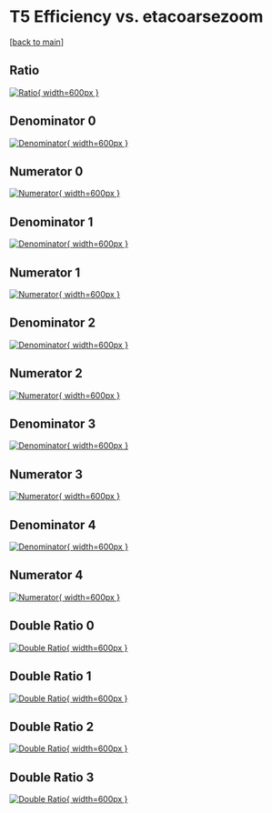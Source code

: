 # T5 Efficiency vs. etacoarsezoom

[[back to main](./)]



## Ratio

[![Ratio](../mtv/var/T5_base_11_0_eff_etacoarsezoom.png){ width=600px }](../mtv/var/T5_base_11_0_eff_etacoarsezoom.pdf)

## Denominator 0

[![Denominator](../mtv/den/T5_base_11_0_eff_etacoarsezoom_den0.png){ width=600px }](../mtv/den/T5_base_11_0_eff_etacoarsezoom_den0.pdf)

## Numerator 0

[![Numerator](../mtv/num/T5_base_11_0_eff_etacoarsezoom_num0.png){ width=600px }](../mtv/num/T5_base_11_0_eff_etacoarsezoom_num0.pdf)

## Denominator 1

[![Denominator](../mtv/den/T5_base_11_0_eff_etacoarsezoom_den1.png){ width=600px }](../mtv/den/T5_base_11_0_eff_etacoarsezoom_den1.pdf)

## Numerator 1

[![Numerator](../mtv/num/T5_base_11_0_eff_etacoarsezoom_num1.png){ width=600px }](../mtv/num/T5_base_11_0_eff_etacoarsezoom_num1.pdf)

## Denominator 2

[![Denominator](../mtv/den/T5_base_11_0_eff_etacoarsezoom_den2.png){ width=600px }](../mtv/den/T5_base_11_0_eff_etacoarsezoom_den2.pdf)

## Numerator 2

[![Numerator](../mtv/num/T5_base_11_0_eff_etacoarsezoom_num2.png){ width=600px }](../mtv/num/T5_base_11_0_eff_etacoarsezoom_num2.pdf)

## Denominator 3

[![Denominator](../mtv/den/T5_base_11_0_eff_etacoarsezoom_den3.png){ width=600px }](../mtv/den/T5_base_11_0_eff_etacoarsezoom_den3.pdf)

## Numerator 3

[![Numerator](../mtv/num/T5_base_11_0_eff_etacoarsezoom_num3.png){ width=600px }](../mtv/num/T5_base_11_0_eff_etacoarsezoom_num3.pdf)

## Denominator 4

[![Denominator](../mtv/den/T5_base_11_0_eff_etacoarsezoom_den4.png){ width=600px }](../mtv/den/T5_base_11_0_eff_etacoarsezoom_den4.pdf)

## Numerator 4

[![Numerator](../mtv/num/T5_base_11_0_eff_etacoarsezoom_num4.png){ width=600px }](../mtv/num/T5_base_11_0_eff_etacoarsezoom_num4.pdf)

## Double Ratio 0

[![Double Ratio](../mtv/ratio/T5_base_11_0_eff_etacoarsezoom_ratio0.png){ width=600px }](../mtv/ratio/T5_base_11_0_eff_etacoarsezoom_ratio0.pdf)

## Double Ratio 1

[![Double Ratio](../mtv/ratio/T5_base_11_0_eff_etacoarsezoom_ratio1.png){ width=600px }](../mtv/ratio/T5_base_11_0_eff_etacoarsezoom_ratio1.pdf)

## Double Ratio 2

[![Double Ratio](../mtv/ratio/T5_base_11_0_eff_etacoarsezoom_ratio2.png){ width=600px }](../mtv/ratio/T5_base_11_0_eff_etacoarsezoom_ratio2.pdf)

## Double Ratio 3

[![Double Ratio](../mtv/ratio/T5_base_11_0_eff_etacoarsezoom_ratio3.png){ width=600px }](../mtv/ratio/T5_base_11_0_eff_etacoarsezoom_ratio3.pdf)

